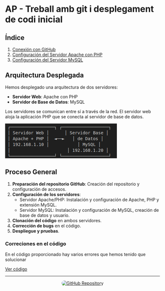 # AP - Treball amb git i desplegament de codi inicial

## Índice

1. [Conexión con GitHub](conexión_git.md)
2. [Configuración del Servidor Apache con PHP](s.apache-php.md)
3. [Configuración del Servidor MySQL](s.sql.md)

## Arquitectura Desplegada

Hemos desplegado una arquitectura de dos servidores:

- **Servidor Web**: Apache con PHP
- **Servidor de Base de Datos**: MySQL

Los servidores se comunican entre sí a través de la red. El servidor web aloja la aplicación PHP que se conecta al servidor de base de datos.

![Arquitectura](img/miniesquema.png)

## Proceso General

1. **Preparación del repositorio GitHub**: Creación del repositorio y configuración de accesos.
2. **Configuración de los servidores**:
   - Servidor Apache/PHP: Instalación y configuración de Apache, PHP y extensión MySQL.
   - Servidor MySQL: Instalación y configuración de MySQL, creación de base de datos y usuario.
3. **Clonación del código** en ambos servidores.
4. **Corrección de bugs** en el código.
5. **Despliegue y pruebas**.

### Correciones en el código
En el código proporcionado hay varios errores que hemos tenido que solucionar

[Ver código](correciones.md)

---

<div align="center">
  <a href="https://github.com/UnaiLlagostera-ITB2425/Projectes_1" target="_blank">
    <img src="https://img.shields.io/badge/_Acceder_al_Repositorio-181717?style=for-the-badge&logo=github&logoColor=white&labelColor=FF6B6B&color=181717&animation=pulse" alt="GitHub Repository" style="border-radius: 8px;">
  </a>
</div>